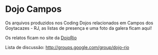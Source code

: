Dojo Campos
===========

Os arquivos produzidos nos Coding Dojos relacionados em Campos dos Goytacazes - RJ, as listas de presença e uma foto da galera ficam aqui!

Os relatos ficam no site da [DojoRio](http://dojorio.org)

Lista de discussão: <http://groups.google.com/group/dojo-rio>
